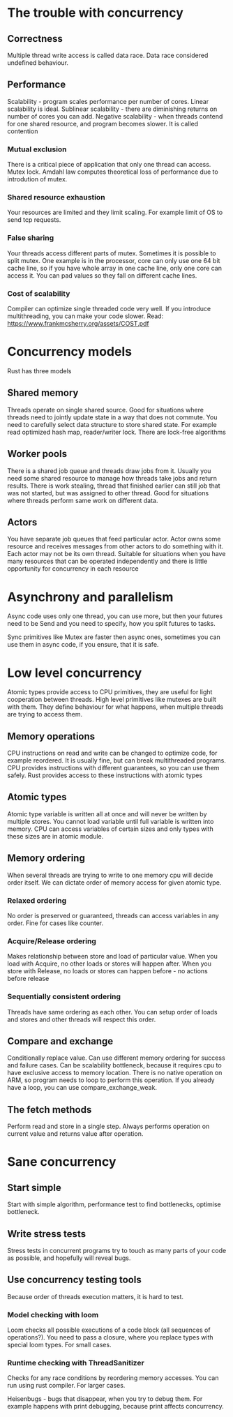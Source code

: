 # The trouble with concurrency

## Correctness
Multiple thread write access is called data race. Data race considered undefined behaviour. 
## Performance
Scalability - program scales performance per number of cores. Linear scalability is ideal. Sublinear scalability - there are diminishing returns on number of cores you can add. Negative scalability - when threads contend for one shared resource, and program becomes slower. It is called contention
### Mutual exclusion
There is a critical piece of application that only one thread can access. Mutex lock. Amdahl law computes theoretical loss of performance due to introdution of mutex.

### Shared resource exhaustion
Your resources are limited and they limit scaling. For example limit of OS to send tcp requests.

### False sharing
Your threads access different parts of mutex. Sometimes it is possible to split mutex. One example is in the processor, core can only use one 64 bit cache line, so if you have whole array in one cache line, only one core can access it. You can pad values so they fall on different cache lines.

### Cost of scalability
Compiler can optimize single threaded code very well. If you introduce multithreading, you can make your code slower. Read: https://www.frankmcsherry.org/assets/COST.pdf
# Concurrency models
Rust has three models
## Shared memory
Threads operate on single shared source. Good for situations where threads need to jointly update state in a way that does not commute. You need to carefully select data structure to store shared state. For example read optimized hash map, reader/writer lock. There are lock-free algorithms
## Worker pools
There is a shared job queue and threads draw jobs from it. Usually you need some shared resource to manage how threads take jobs and return results. There is work stealing, thread that finished earlier can still job that was not started, but was assigned to other thread. Good for situations where threads perform same work on different data.
## Actors
You have separate job queues that feed particular actor. Actor owns some resource and receives messages from other actors to do something with it. Each actor may not be its own thread. Suitable for situations when you have many resources that can be operated independently and there is little opportunity for concurrency in each resource

# Asynchrony and parallelism
Async code uses only one thread, you can use more, but then your futures need to be Send and you need to specify, how you split futures to tasks.

Sync primitives like Mutex are faster then async ones, sometimes you can use them in async code, if you ensure, that it is safe.
# Low level concurrency
Atomic types provide access to CPU primitives, they are useful for light cooperation between threads. High level primitives like mutexes are built with them. They define behaviour for what happens, when multiple threads are trying to access them.

## Memory operations
CPU instructions on read and write can be changed to optimize code, for example reordered. It is usually fine, but can break multithreaded programs. CPU provides instructions with different guarantees, so you can use them safely. Rust provides access to these instructions with atomic types

## Atomic types
Atomic type variable is written all at once and will never be written by multiple stores. You cannot load variable until full variable is written into memory. CPU can access variables of certain sizes and only types with these sizes are in atomic module.
## Memory ordering
 When several threads are trying to write to one memory cpu will decide order itself. We can dictate order of memory access for given atomic type.

### Relaxed ordering
No order is preserved or guaranteed, threads can access variables in any order. Fine for cases like counter.

### Acquire/Release ordering
Makes relationship between store and load of particular value. When you load with Acquire, no other loads or stores will happen after. When you store with Release, no loads or stores can happen before - no actions before release

### Sequentially consistent ordering
Threads have same ordering as each other. You can setup order of loads and stores and other threads will respect this order.

## Compare and exchange
Conditionally replace value. Can use different memory ordering for success and failure cases. Can be scalability bottleneck, because it requires cpu to have exclusive access to memory location. There is no native operation on ARM, so program needs to loop to perform this operation. If you already have a loop, you can use compare_exchange_weak.

## The fetch methods
Perform read and store in a single step. Always performs operation on current value and returns value after operation.

# Sane concurrency

## Start simple
Start with simple algorithm, performance test to find bottlenecks, optimise bottleneck. 
## Write stress tests
Stress tests in concurrent programs try to touch as many parts of your code as possible, and hopefully will reveal bugs.
## Use concurrency testing tools
Because order of threads execution matters, it is hard to test.
### Model checking with loom
Loom checks all possible executions of a code block (all sequences of operations?). You need to pass a closure, where you replace types with special loom types. For small cases.
### Runtime checking with ThreadSanitizer
Checks for any race conditions by reordering memory accesses. You can run using rust compiler. For larger cases.

Heisenbugs - bugs that disappear, when you try to debug them. For example happens with print debugging, because print affects concurrency. 